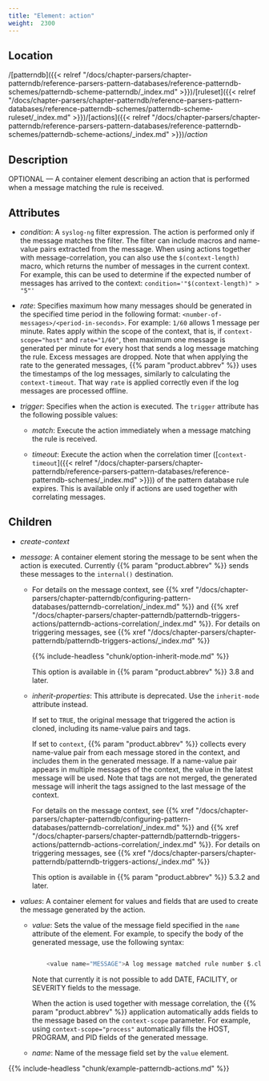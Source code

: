 ```yaml
---
title: "Element: action"
weight:  2300
---
```

<!-- DISCLAIMER: This file is based on the syslog-ng Open Source Edition documentation https://github.com/balabit/syslog-ng-ose-guides/commit/2f4a52ee61d1ea9ad27cb4f3168b95408fddfdf2 and is used under the terms of The syslog-ng Open Source Edition Documentation License. The file has been modified by Axoflow. -->


## Location

/[patterndb]({{< relref "/docs/chapter-parsers/chapter-patterndb/reference-parsers-pattern-databases/reference-patterndb-schemes/patterndb-scheme-patterndb/_index.md" >}})/[ruleset]({{< relref "/docs/chapter-parsers/chapter-patterndb/reference-parsers-pattern-databases/reference-patterndb-schemes/patterndb-scheme-ruleset/_index.md" >}})/[actions]({{< relref "/docs/chapter-parsers/chapter-patterndb/reference-parsers-pattern-databases/reference-patterndb-schemes/patterndb-scheme-actions/_index.md" >}})/*action*



## Description

OPTIONAL — A container element describing an action that is performed when a message matching the rule is received.



## Attributes

  - *condition*: A `syslog-ng` filter expression. The action is performed only if the message matches the filter. The filter can include macros and name-value pairs extracted from the message. When using actions together with message-correlation, you can also use the `$(context-length)` macro, which returns the number of messages in the current context. For example, this can be used to determine if the expected number of messages has arrived to the context: `condition='"$(context-length)" > "5"'`

  - *rate*: Specifies maximum how many messages should be generated in the specified time period in the following format: `<number-of-messages>/<period-in-seconds>`. For example: `1/60` allows 1 message per minute. Rates apply within the scope of the context, that is, if `context-scope="host"` and `rate="1/60"`, then maximum one message is generated per minute for every host that sends a log message matching the rule. Excess messages are dropped. Note that when applying the rate to the generated messages, {{% param "product.abbrev" %}} uses the timestamps of the log messages, similarly to calculating the `context-timeout`. That way `rate` is applied correctly even if the log messages are processed offline.

  - *trigger*: Specifies when the action is executed. The `trigger` attribute has the following possible values:
    
      - *match*: Execute the action immediately when a message matching the rule is received.
    
      - *timeout*: Execute the action when the correlation timer ([`context-timeout`]({{< relref "/docs/chapter-parsers/chapter-patterndb/reference-parsers-pattern-databases/reference-patterndb-schemes/_index.md" >}})) of the pattern database rule expires. This is available only if actions are used together with correlating messages.



## Children

  - *create-context*

  - *message*: A container element storing the message to be sent when the action is executed. Currently {{% param "product.abbrev" %}} sends these messages to the `internal()` destination.
    
      - For details on the message context, see {{% xref "/docs/chapter-parsers/chapter-patterndb/configuring-pattern-databases/patterndb-correlation/_index.md" %}} and {{% xref "/docs/chapter-parsers/chapter-patterndb/patterndb-triggers-actions/patterndb-actions-correlation/_index.md" %}}. For details on triggering messages, see {{% xref "/docs/chapter-parsers/chapter-patterndb/patterndb-triggers-actions/_index.md" %}}
        
        {{% include-headless "chunk/option-inherit-mode.md" %}}
        
        This option is available in {{% param "product.abbrev" %}} 3.8 and later.
    
    <!-- end list -->
    
      - *inherit-properties*: This attribute is deprecated. Use the `inherit-mode` attribute instead.
        
        If set to `TRUE`, the original message that triggered the action is cloned, including its name-value pairs and tags.
        
        If set to `context`, {{% param "product.abbrev" %}} collects every name-value pair from each message stored in the context, and includes them in the generated message. If a name-value pair appears in multiple messages of the context, the value in the latest message will be used. Note that tags are not merged, the generated message will inherit the tags assigned to the last message of the context.
        
        For details on the message context, see {{% xref "/docs/chapter-parsers/chapter-patterndb/configuring-pattern-databases/patterndb-correlation/_index.md" %}} and {{% xref "/docs/chapter-parsers/chapter-patterndb/patterndb-triggers-actions/patterndb-actions-correlation/_index.md" %}}. For details on triggering messages, see {{% xref "/docs/chapter-parsers/chapter-patterndb/patterndb-triggers-actions/_index.md" %}}
        
        This option is available in {{% param "product.abbrev" %}} 5.3.2 and later.

  - *values*: A container element for values and fields that are used to create the message generated by the action.
    
      - *value*: Sets the value of the message field specified in the `name` attribute of the element. For example, to specify the body of the generated message, use the following syntax:
        
        ```c
        
            <value name="MESSAGE">A log message matched rule number $.classifier.rule_id</value>
        
        ```
        
        Note that currently it is not possible to add DATE, FACILITY, or SEVERITY fields to the message.
        
        When the action is used together with message correlation, the {{% param "product.abbrev" %}} application automatically adds fields to the message based on the `context-scope` parameter. For example, using `context-scope="process"` automatically fills the HOST, PROGRAM, and PID fields of the generated message.
    
      - *name*: Name of the message field set by the `value` element.


{{% include-headless "chunk/example-patterndb-actions.md" %}}

